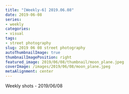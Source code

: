 ```yaml
---
title: "[Weekly-6] 2019.06.08"
date: 2019-06-08
series:
- weekly
categories:
- visual
tags:
- street photography
slug: 2019 06 08 street photography
autoThumbnailImage: true
thumbnailImagePosition: right
featured_image: 2019/06/08/thumbnail/moon_plane.jpeg
coverImage: /images/2019/06/08/moon_plane.jpeg
metaAlignment: center
---
```


Weekly shots - 2019/06/08
<!--more-->